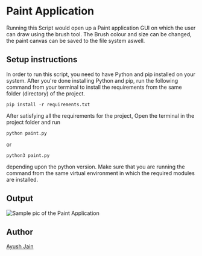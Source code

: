 # Paint Application

Running this Script would open up a Paint application GUI on which the user can draw using the brush tool. The Brush colour and size can be changed, the paint canvas can be saved to the file system aswell.

## Setup instructions

In order to run this script, you need to have Python and pip installed on your system. After you're done installing Python and pip, run the following command from your terminal to install the requirements from the same folder (directory) of the project.

```
pip install -r requirements.txt
```

After satisfying all the requirements for the project, Open the terminal in the project folder and run

```
python paint.py
```

or

```
python3 paint.py
```

depending upon the python version. Make sure that you are running the command from the same virtual environment in which the required modules are installed.

## Output

![Sample pic of the Paint Application](https://i.postimg.cc/htft5W7N/paint.png)

## Author

[Ayush Jain](https://github.com/Ayushjain2205)
